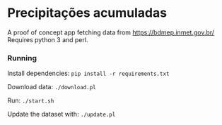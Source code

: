 # Precipitações acumuladas 
A proof of concept app fetching data from https://bdmep.inmet.gov.br/
Requires python 3 and perl.

### Running

Install dependencies: `pip install -r requirements.txt`

Download data: `./download.pl`

Run: `./start.sh`

Update the dataset with: `./update.pl`



